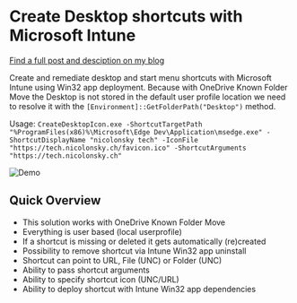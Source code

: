 # Create Desktop shortcuts with Microsoft Intune

[Find a full post and desciption on my blog](https://tech.nicolonsky.ch/intune-create-desktop-shortcut/)

Create and remediate desktop and start menu shortcuts with Microsoft Intune using Win32 app deployment. Because with OneDrive Known Folder Move the Desktop is not stored in the default user profile location we need to resolve it with the ```[Environment]::GetFolderPath("Desktop")``` method.

Usage: ```CreateDesktopIcon.exe -ShortcutTargetPath "%ProgramFiles(x86)%\Microsoft\Edge Dev\Application\msedge.exe" -ShortcutDisplayName "nicolonsky tech" -IconFile "https://tech.nicolonsky.ch/favicon.ico" -ShortcutArguments "https://tech.nicolonsky.ch"```



![Demo](https://tech.nicolonsky.ch/content/images/2019/07/Intune-Create-Desktop-Shortcut.gif)

## Quick Overview

* This solution works with OneDrive Known Folder Move
* Everything is user based (local userprofile)
* If a shortcut is missing or deleted it gets automatically (re)created
* Possibility to remove shortcut via Intune Win32 app uninstall
* Shortcut can point to URL, File (UNC) or Folder (UNC)
* Ability to pass shortcut arguments
* Ability to specify shortcut icon (UNC/URL)
* Ability to deploy shortcut with Intune Win32 app dependencies
